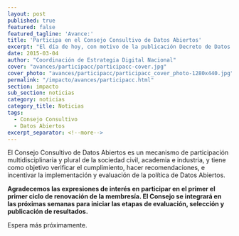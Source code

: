 ```yaml
---
layout: post
published: true
featured: false
featured_tagline: 'Avance:'
title: 'Participa en el Consejo Consultivo de Datos Abiertos'
excerpt: "El día de hoy, con motivo de la publicación Decreto de Datos Abiertos, el Gobierno de la República presenta la Versión 2.0 de la plataforma [datos.gob.mx](http://datos.gob.mx). Esta nueva versión inicia con Datos Abiertos de 22 Dependencias y Secretarías Federales, 2 estados y 3 municipios."
date: 2015-03-04
author: "Coordinación de Estrategia Digital Nacional"
cover: "avances/participacc/participacc-cover.jpg"
cover_photo: "avances/participacc/participacc_cover_photo-1280x440.jpg"
permalink: "/impacto/avances/participacc.html"
section: impacto
sub_section: noticias
category: noticias
category_title: Noticias
tags:
  - Consejo Consultivo
  - Datos Abiertos
excerpt_separator: <!--more-->
---
```


El Consejo Consultivo de Datos Abiertos es un mecanismo de participación multidisciplinaria y plural de la sociedad civil, academia e industria, y tiene como objetivo verificar el cumplimiento, hacer recomendaciones, e incentivar la implementación y evaluación de la política de Datos Abiertos.

<!--more-->

**Agradecemos las expresiones de interés en participar en el primer el primer ciclo de renovación de la membresía. El Consejo se integrará en las próximas semanas para iniciar las etapas de evaluación, selección y publicación de resultados.**

Espera más próximamente.

